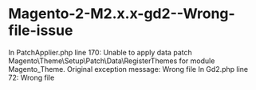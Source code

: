 # Magento-2-M2.x.x-gd2--Wrong-file-issue
In PatchApplier.php line 170:    Unable to apply data patch Magento\Theme\Setup\Patch\Data\RegisterThemes for module Magento_Theme. Original exception message: Wrong file   In Gd2.php line 72:    Wrong file
